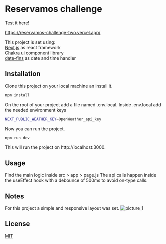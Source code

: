 # Reservamos challenge
Test it here!

https://reservamos-challenge-two.vercel.app/

This project is set using:\
[Next.js](https://nextjs.org/) as react framework\
[Chakra ui](https://chakra-ui.com/) component library\
[date-fins](https://date-fns.org/) as date and time handler

## Installation

Clone this project on your local machine an install it.
```bash
npm install
```
On the root of your project add a file named .env.local.
Inside .env.local add the needed environment keys
```bash
NEXT_PUBLIC_WEATHER_KEY=OpenWeather_api_key
```
Now you can run the project.
```bash
npm run dev
```
This will run the project on http://localhost:3000.

## Usage

Find the main logic inside src > app > page.js 
The api calls happen inside the useEffect hook with a debounce of 500ms to avoid on-type calls.

## Notes

For this project a simple  and responsive layout was set.
![picture_1](https://github.com/JazminDominguez/reservamos_challenge/assets/46532943/78212a9c-4369-4034-b107-78949526ec3f)


## License

[MIT](https://choosealicense.com/licenses/mit/)
